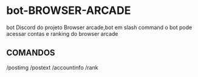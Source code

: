 # bot-BROWSER-ARCADE
bot Discord do projeto Browser arcade,bot em slash command o bot pode acessar contas e ranking do browser arcade 
## COMANDOS
/postimg 
/postext
/accountinfo
/rank

